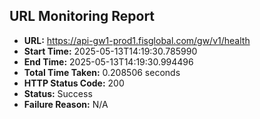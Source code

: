 ## URL Monitoring Report

- **URL:** https://api-gw1-prod1.fisglobal.com/gw/v1/health
- **Start Time:** 2025-05-13T14:19:30.785990
- **End Time:** 2025-05-13T14:19:30.994496
- **Total Time Taken:** 0.208506 seconds
- **HTTP Status Code:** 200
- **Status:** Success
- **Failure Reason:** N/A
